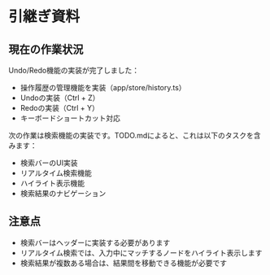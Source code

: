 # 引継ぎ資料

## 現在の作業状況

Undo/Redo機能の実装が完了しました：
- 操作履歴の管理機能を実装（app/store/history.ts）
- Undoの実装（Ctrl + Z）
- Redoの実装（Ctrl + Y）
- キーボードショートカット対応

次の作業は検索機能の実装です。TODO.mdによると、これは以下のタスクを含みます：
- 検索バーのUI実装
- リアルタイム検索機能
- ハイライト表示機能
- 検索結果のナビゲーション

## 注意点

- 検索バーはヘッダーに実装する必要があります
- リアルタイム検索では、入力中にマッチするノードをハイライト表示します
- 検索結果が複数ある場合は、結果間を移動できる機能が必要です
